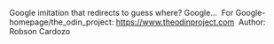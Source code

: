 Google imitation that redirects to guess where? Google...&nbsp;
For Google-homepage/the_odin_project: https://www.theodinproject.com&nbsp;
Author: Robson Cardozo
